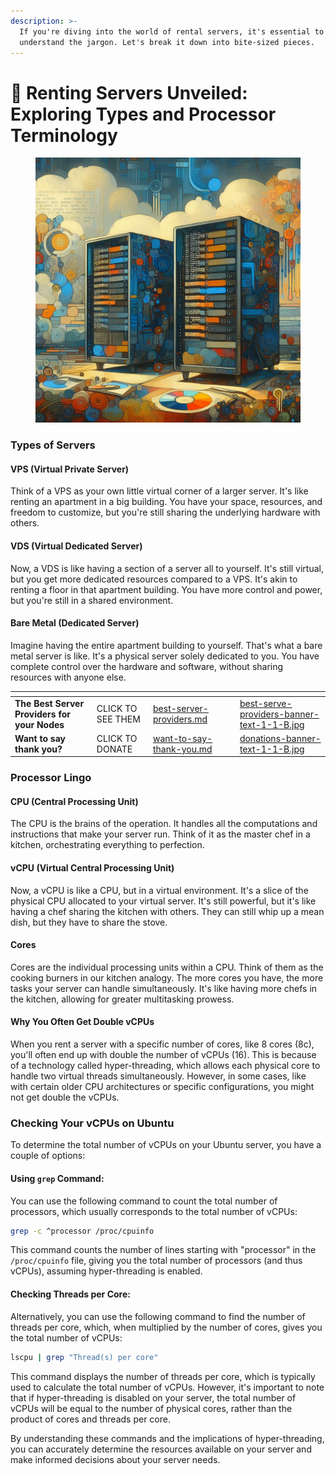 ```yaml
---
description: >-
  If you're diving into the world of rental servers, it's essential to
  understand the jargon. Let's break it down into bite-sized pieces.
---
```


# 👀 Renting Servers Unveiled: Exploring Types and Processor Terminology

<figure><img src="../../.gitbook/assets/_c62bc411-9e46-4fe2-82a1-fba2d241f657.jpeg" alt=""><figcaption></figcaption></figure>

### Types of Servers

#### VPS (Virtual Private Server)

Think of a VPS as your own little virtual corner of a larger server. It's like renting an apartment in a big building. You have your space, resources, and freedom to customize, but you're still sharing the underlying hardware with others.

#### VDS (Virtual Dedicated Server)

Now, a VDS is like having a section of a server all to yourself. It's still virtual, but you get more dedicated resources compared to a VPS. It's akin to renting a floor in that apartment building. You have more control and power, but you're still in a shared environment.

#### Bare Metal (Dedicated Server)

Imagine having the entire apartment building to yourself. That's what a bare metal server is like. It's a physical server solely dedicated to you. You have complete control over the hardware and software, without sharing resources with anyone else.

<table data-card-size="large" data-column-title-hidden data-view="cards" data-full-width="false"><thead><tr><th></th><th></th><th data-hidden data-card-target data-type="content-ref"></th><th data-hidden></th><th data-hidden data-card-cover data-type="files"></th></tr></thead><tbody><tr><td><strong>The Best Server Providers for your Nodes</strong></td><td>CLICK TO SEE THEM</td><td><a href="../../best-server-providers.md">best-server-providers.md</a></td><td></td><td><a href="../../.gitbook/assets/best-serve-providers-banner-text-1-1-B.jpg">best-serve-providers-banner-text-1-1-B.jpg</a></td></tr><tr><td><strong>Want to say thank you?</strong></td><td>CLICK TO DONATE</td><td><a href="../../want-to-say-thank-you.md">want-to-say-thank-you.md</a></td><td></td><td><a href="../../.gitbook/assets/donations-banner-text-1-1-B.jpg">donations-banner-text-1-1-B.jpg</a></td></tr></tbody></table>

### Processor Lingo

#### CPU (Central Processing Unit)

The CPU is the brains of the operation. It handles all the computations and instructions that make your server run. Think of it as the master chef in a kitchen, orchestrating everything to perfection.

#### vCPU (Virtual Central Processing Unit)

Now, a vCPU is like a CPU, but in a virtual environment. It's a slice of the physical CPU allocated to your virtual server. It's still powerful, but it's like having a chef sharing the kitchen with others. They can still whip up a mean dish, but they have to share the stove.

#### Cores

Cores are the individual processing units within a CPU. Think of them as the cooking burners in our kitchen analogy. The more cores you have, the more tasks your server can handle simultaneously. It's like having more chefs in the kitchen, allowing for greater multitasking prowess.

#### Why You Often Get Double vCPUs

When you rent a server with a specific number of cores, like 8 cores (8c), you'll often end up with double the number of vCPUs (16). This is because of a technology called hyper-threading, which allows each physical core to handle two virtual threads simultaneously. However, in some cases, like with certain older CPU architectures or specific configurations, you might not get double the vCPUs.

### Checking Your vCPUs on Ubuntu

To determine the total number of vCPUs on your Ubuntu server, you have a couple of options:

#### **Using `grep` Command**:&#x20;

You can use the following command to count the total number of processors, which usually corresponds to the total number of vCPUs:

```bash
grep -c ^processor /proc/cpuinfo
```

This command counts the number of lines starting with "processor" in the `/proc/cpuinfo` file, giving you the total number of processors (and thus vCPUs), assuming hyper-threading is enabled.

#### **Checking Threads per Core**:&#x20;

Alternatively, you can use the following command to find the number of threads per core, which, when multiplied by the number of cores, gives you the total number of vCPUs:

```bash
lscpu | grep "Thread(s) per core"
```

This command displays the number of threads per core, which is typically used to calculate the total number of vCPUs. However, it's important to note that if hyper-threading is disabled on your server, the total number of vCPUs will be equal to the number of physical cores, rather than the product of cores and threads per core.

By understanding these commands and the implications of hyper-threading, you can accurately determine the resources available on your server and make informed decisions about your server needs.
